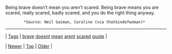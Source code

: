 <!--
title: Being brave doesn&rsquo;t mean you aren&rsquo;t scared. Being brave means you are scared, really scared, badly scared, and you do the right thing anyway.
date: 2020-06-28T15:27:00.264Z
tags: brave, doesnt, mean, arent, scared, quote
-->




Being brave doesn’t mean you aren’t scared. Being brave means you are scared, really scared, badly scared, and you do the right thing anyway.

            *Source: Neil Gaiman, Coraline (via thatkindofwoman)*

<!--BOTTOM-POST-NAVIGATION-->
---

| [Tags](tags.md) | [brave](tag-brave.md) [doesnt](tag-doesnt.md) [mean](tag-mean.md) [arent](tag-arent.md) [scared](tag-scared.md) [quote](tag-quote.md) |

| [Newer](76516990635.md) | [Top](index.md) | [Older](76576565792.md) |